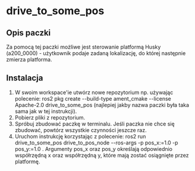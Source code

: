 # drive_to_some_pos
## Opis paczki
Za pomocą tej paczki możliwe jest sterowanie platformą Husky (a200_0000) - użytkownik podaje zadaną lokalizację, do której następnie zmierza platforma.
## Instalacja
1. W swoim workspace'ie utwórz nowe repozytorium np. używając polecenie: ros2 pkg create --build-type ament_cmake --license Apache-2.0 drive_to_some_pos (najlepiej jakby nazwa paczki była taka sama jak w tej instrukcji).
2. Pobierz pliki z repozytorium.
3. Spróbuj zbudować paczkę w terminalu. Jeśli paczka nie chce się zbudować, powtórz wszystkie czynności jeszcze raz.
4. Uruchom instrukcję korzystając z polecenie: ros2 run drive_to_some_pos drive_to_pos_node --ros-args -p pos_x:=1.0 -p pos_y:=1.0 . Argumenty pos_x oraz pos_y określają odpowiednio współrzędną x oraz współrzędną y, które mają zostać osiągnięte przez platformę.
